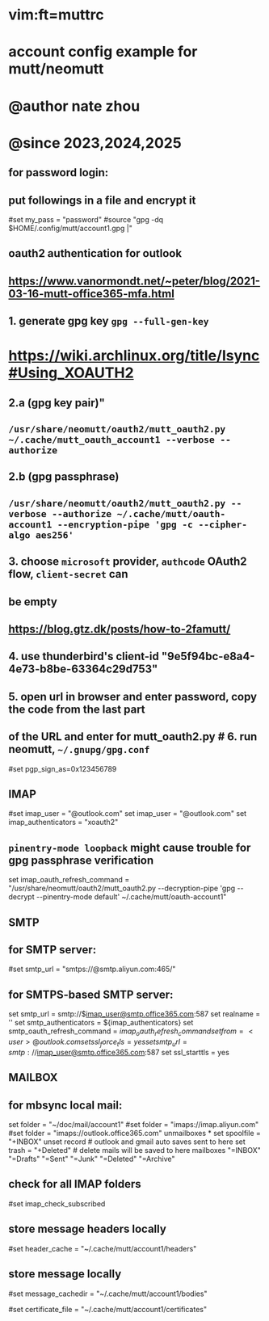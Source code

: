 # vim:ft=muttrc
# account config example for mutt/neomutt
# @author nate zhou
# @since 2023,2024,2025

## for password login:
## put followings in a file and encrypt it
#set my_pass = "password"
#source "gpg -dq $HOME/.config/mutt/account1.gpg |"

## oauth2 authentication for outlook
## https://www.vanormondt.net/~peter/blog/2021-03-16-mutt-office365-mfa.html
## 1. generate gpg key `gpg --full-gen-key`
# https://wiki.archlinux.org/title/Isync#Using_XOAUTH2
## 2.a (gpg key pair)"
##    `/usr/share/neomutt/oauth2/mutt_oauth2.py ~/.cache/mutt_oauth_account1 --verbose --authorize`
## 2.b (gpg passphrase)
##    `/usr/share/neomutt/oauth2/mutt_oauth2.py --verbose --authorize ~/.cache/mutt/oauth-account1 --encryption-pipe 'gpg -c --cipher-algo aes256'`
## 3. choose `microsoft` provider, `authcode` OAuth2 flow, `client-secret` can
##    be empty
## https://blog.gtz.dk/posts/how-to-2famutt/
## 4. use thunderbird's client-id "9e5f94bc-e8a4-4e73-b8be-63364c29d753"
## 5. open url in browser and enter password, copy the code from the last part
##    of the URL and enter for mutt_oauth2.py # 6. run neomutt, `~/.gnupg/gpg.conf`

#set pgp_sign_as=0x123456789

## IMAP
#set imap_user = "<user>@outlook.com"
set imap_user = "<user>@outlook.com"
set imap_authenticators = "xoauth2"
## `pinentry-mode loopback` might cause trouble for gpg passphrase verification
set imap_oauth_refresh_command = "/usr/share/neomutt/oauth2/mutt_oauth2.py --decryption-pipe 'gpg --decrypt --pinentry-mode default' ~/.cache/mutt/oauth-account1"

## SMTP
## for SMTP server:
#set smtp_url = "smtps://<user>@smtp.aliyun.com:465/"
## for SMTPS-based SMTP server:
set smtp_url = smtp://$imap_user@smtp.office365.com:587
set realname = '<user>'
set smtp_authenticators = ${imap_authenticators}
set smtp_oauth_refresh_command = ${imap_oauth_refresh_command}
set from=<user>@outlook.com
set ssl_force_tls = yes
set smtp_url=smtp://$imap_user@smtp.office365.com:587
set ssl_starttls = yes

## MAILBOX
## for mbsync local mail:
set folder = "~/doc/mail/account1"
#set folder = "imaps://imap.aliyun.com"
#set folder = "imaps://outlook.office365.com"
unmailboxes *
set spoolfile = "+INBOX"
unset record # outlook and gmail auto saves sent to here
set trash = "+Deleted" # delete mails will be saved to here
mailboxes "=INBOX" "=Drafts" "=Sent" "=Junk" "=Deleted" "=Archive"

## check for all IMAP folders
#set imap_check_subscribed

## store message headers locally
#set header_cache = "~/.cache/mutt/account1/headers"
## store message locally
#set message_cachedir = "~/.cache/mutt/account1/bodies"

#set certificate_file = "~/.cache/mutt/account1/certificates"
